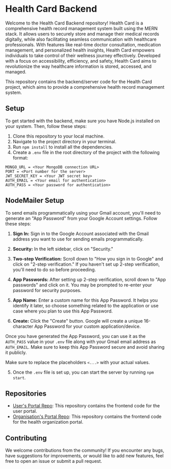 # Health Card Backend

Welcome to the Health Card Backend repository!
Health Card is a comprehensive health record management system built using the MERN stack. It allows users to securely store and manage their medical records digitally, while also facilitating seamless communication with healthcare professionals. With features like real-time doctor consultation, medication management, and personalized health insights, Health Card empowers individuals to take control of their wellness journey effectively. Developed with a focus on accessibility, efficiency, and safety, Health Card aims to revolutionize the way healthcare information is stored, accessed, and managed.

This repository contains the backend/server code for the Health Card project, which aims to provide a comprehensive health record management system.

## Setup

To get started with the backend, make sure you have Node.js installed on your system. Then, follow these steps:

1. Clone this repository to your local machine.
2. Navigate to the project directory in your terminal.
3. Run `npm install` to install all the dependencies.
4. Create a `.env` file in the root directory of the project with the following format:

```dotenv
MONGO_URL = <Your MongoDB connection URL>
PORT = <Port number for the server>
JWT_SECRET_KEY = <Your JWT secret key>
AUTH_EMAIL = <Your email for authentication>
AUTH_PASS = <Your password for authentication>
```
## NodeMailer Setup

To send emails programmatically using your Gmail account, you'll need to generate an "App Password" from your Google Account settings. Follow these steps:

1. **Sign In:** Sign in to the Google Account associated with the Gmail address you want to use for sending emails programmatically.

2. **Security:** In the left sidebar, click on "Security."

3. **Two-step Verification:** Scroll down to "How you sign in to Google" and click on "2-step verification." If you haven't set up 2-step verification, you'll need to do so before proceeding.

4. **App Passwords:** After setting up 2-step verification, scroll down to "App passwords" and click on it. You may be prompted to re-enter your password for security purposes.

5. **App Name:** Enter a custom name for this App Password. It helps you identify it later, so choose something related to the application or use case where you plan to use this App Password.

6. **Create:** Click the "Create" button. Google will create a unique 16-character App Password for your custom application/device.

Once you have generated the App Password, you can use it as the `AUTH_PASS` value in your `.env` file along with your Gmail email address as `AUTH_EMAIL`. Make sure to keep this App Password secure and avoid sharing it publicly.


Make sure to replace the placeholders `<...>` with your actual values.

5. Once the `.env` file is set up, you can start the server by running `npm start`.

## Repositories

- [User's Portal Repo](https://github.com/ashishnallana/HealthCard_Frontend): This repository contains the frontend code for the user portal.
- [Organisation's Portal Repo](https://github.com/ashishnallana/HealthCard_Frontend_Org): This repository contains the frontend code for the health organization portal.

## Contributing

We welcome contributions from the community! If you encounter any bugs, have suggestions for improvements, or would like to add new features, feel free to open an issue or submit a pull request.


